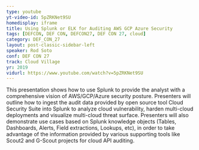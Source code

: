 ```yaml
---
type: youtube
yt-video-id: 5pZRKNet9SU
homedisplay: iframe
title: Using Splunk or ELK for Auditing AWS GCP Azure Security
tags: [DEFCON, DEF CON, DEFCON27, DEF CON 27, cloud]
category: DEF_CON_27
layout: post-classic-sidebar-left
speaker: Rod Soto
conf: DEF CON 27
track: Cloud Village
yr: 2019
vidurl: https://www.youtube.com/watch?v=5pZRKNet9SU
---
```

This presentation shows how to use Splunk to provide the analyst with a comprehensive vision of AWS/GCP/Azure security posture. Presenters will outline how to ingest the audit data provided by open source tool Cloud Security Suite into Splunk to analyze cloud vulnerability, harden multi-cloud deployments and visualize multi-cloud threat surface. Presenters will also demonstrate use cases based on Splunk knowledge objects (Tables, Dashboards, Alerts, Field extractions, Lookups, etc), in order to take advantage of the information provided by various supporting tools like Scout2 and G-Scout projects for cloud API auditing.